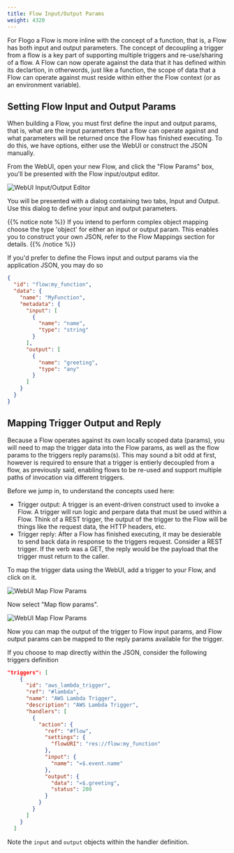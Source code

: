 ```yaml
---
title: Flow Input/Output Params
weight: 4320
---
```


For Flogo a Flow is more inline with the concept of a function, that is, a Flow has both input and output parameters.  The concept of decoupling a trigger from a flow is a key part of supporting multiple triggers and re-use/sharing of a flow. A Flow can now operate against the data that it has defined within its declartion, in otherwords, just like a function, the scope of data that a Flow can operate against must reside within either the Flow context (or as an environment variable).

## Setting Flow Input and Output Params

When building a Flow, you must first define the input and output params, that is, what are the input parameters that a flow can operate against and what parameters will be returned once the Flow has finished executing. To do this, we have options, either use the WebUI or construct the JSON manually.

From the WebUI, open your new Flow, and click the "Flow Params" box, you'll be presented with the Flow input/output editor.

![WebUI Input/Output Editor](../../../images/flow-params2.png)

You will be presented with a dialog containing two tabs, Input and Output. Use this dialog to define your input and output parameters.

{{% notice note %}}
If you intend to perform complex object mapping choose the type 'object' for either an input or output param. This enables you to construct your own JSON, refer to the Flow Mappings section for details.
{{% /notice %}}

If you'd prefer to define the Flows input and output params via the application JSON, you may do so

```json
{
  "id": "flow:my_function",
  "data": {
    "name": "MyFunction",
    "metadata": {
      "input": [
        {
          "name": "name",
          "type": "string"
        }
      ],
      "output": [
        {
          "name": "greeting",
          "type": "any"
        }
      ]
    }
  }
}
```

## Mapping Trigger Output and Reply

Because a Flow operates against its own locally scoped data (params), you will need to map the trigger data into the Flow params, as well as the flow params to the triggers reply params(s). This may sound a bit odd at first, however is required to ensure that a trigger is entierly decoupled from a flow, as previously said, enabling flows to be re-used and support multiple paths of invocation via different triggers.

Before we jump in, to understand the concepts used here:

- Trigger output: A trigger is an event-driven construct used to invoke a Flow. A trigger will run logic and perpare data that must be used within a Flow. Think of a REST trigger, the output of the trigger to the Flow will be things like the request data, the HTTP headers, etc.
- Trigger reply: After a Flow has finished executing, it may be desierable to send back data in response to the triggers request. Consider a REST trigger. If the verb was a GET, the reply would be the payload that the trigger must return to the caller.

To map the trigger data using the WebUI, add a trigger to your Flow, and click on it.

![WebUI Map Flow Params](../../../images/map-trigger1.png)

Now select "Map flow params".

![WebUI Map Flow Params](../../../images/map-trigger2.png)

Now you can map the output of the trigger to Flow input params, and Flow output params can be mapped to the reply params available for the trigger.

If you choose to map directly within the JSON, consider the following triggers definition

```json
"triggers": [
    {
      "id": "aws_lambda_trigger",
      "ref": "#lambda",
      "name": "AWS Lambda Trigger",
      "description": "AWS Lambda Trigger",
      "handlers": [
        {
          "action": {
            "ref": "#flow",
            "settings": {
              "flowURI": "res://flow:my_function"
            },
            "input": {
              "name": "=$.event.name"
            },
            "output": {
              "data": "=$.greeting",
              "status": 200
            }
          }
        }
      ]
    }
  ]
```

Note the `input` and `output` objects within the handler definition.
